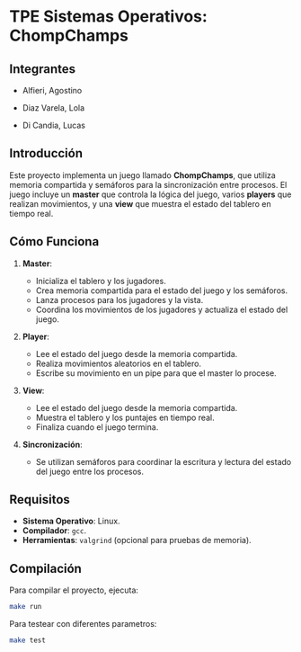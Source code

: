 # TPE Sistemas Operativos: ChompChamps


## Integrantes

- Alfieri, Agostino

- Diaz Varela, Lola

- Di Candia, Lucas

## Introducción

Este proyecto implementa un juego llamado **ChompChamps**, que utiliza memoria compartida y semáforos para la sincronización entre procesos. El juego incluye un **master** que controla la lógica del juego, varios **players** que realizan movimientos, y una **view** que muestra el estado del tablero en tiempo real.

## Cómo Funciona

1. **Master**:
   - Inicializa el tablero y los jugadores.
   - Crea memoria compartida para el estado del juego y los semáforos.
   - Lanza procesos para los jugadores y la vista.
   - Coordina los movimientos de los jugadores y actualiza el estado del juego.

2. **Player**:
   - Lee el estado del juego desde la memoria compartida.
   - Realiza movimientos aleatorios en el tablero.
   - Escribe su movimiento en un pipe para que el master lo procese.

3. **View**:
   - Lee el estado del juego desde la memoria compartida.
   - Muestra el tablero y los puntajes en tiempo real.
   - Finaliza cuando el juego termina.

4. **Sincronización**:
   - Se utilizan semáforos para coordinar la escritura y lectura del estado del juego entre los procesos.

## Requisitos

- **Sistema Operativo**: Linux.
- **Compilador**: `gcc`.
- **Herramientas**: `valgrind` (opcional para pruebas de memoria).

## Compilación

Para compilar el proyecto, ejecuta:

```bash
make run
```

Para testear con diferentes parametros:

```bash
make test
```
